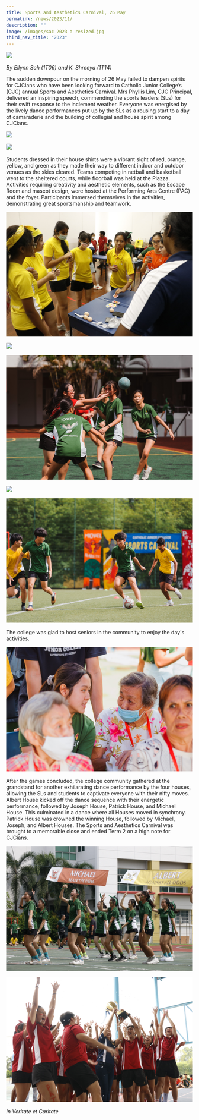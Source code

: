 ```yaml
---
title: Sports and Aesthetics Carnival, 26 May
permalink: /news/2023/11/
description: ""
image: /images/sac 2023 a resized.jpg
third_nav_title: "2023"
---
```

![](/images/sac%202023%20a%20resized.jpg)

*By Ellynn Soh (1T06) and K. Shreeya (1T14)*

The sudden downpour on the morning of 26 May failed to dampen spirits for CJCians who have been looking forward to Catholic Junior College’s (CJC) annual Sports and Aesthetics Carnival. Mrs Phyllis Lim, CJC Principal, delivered an inspiring speech, commending the sports leaders (SLs) for their swift response to the inclement weather. Everyone was energised by the lively dance performances put up by the SLs as a rousing start to a day of camaraderie and the building of collegial and house spirit among CJCians.

![](/images/sac%202023%20p%20resized.jpg)

![](/images/sac%202023%20b%20resized.jpg)

Students dressed in their house shirts were a vibrant sight of red, orange, yellow, and green as they made their way to different indoor and outdoor venues as the skies cleared. Teams competing in netball and basketball went to the sheltered courts, while floorball was held at the Piazza. Activities requiring creativity and aesthetic elements, such as the Escape Room and mascot design, were hosted at the Performing Arts Centre (PAC) and the foyer. Participants immersed themselves in the activities, demonstrating great sportsmanship and teamwork.

![](/images/sac%202023%20d%20website.jpeg)

![](/images/sac%202023%20e%20website.jpg)

![](/images/sac%202023%20f%20website.jpg)

![](/images/sac%202023%20g%20website.jpg)

![](/images/sac%202023%20h%20website.jpg)

The college was glad to host seniors in the community to enjoy the day's activities.

![](/images/sac%202023%20j%20website.jpg)

After the games concluded, the college community gathered at the grandstand for another exhilarating dance performance by the four houses, allowing the SLs and students to captivate everyone with their nifty moves. Albert House kicked off the dance sequence with their energetic performance, followed by Joseph House, Patrick House, and Michael House. This culminated in a dance where all Houses moved in synchrony. Patrick House was crowned the winning House, followed by Michael, Joseph, and Albert Houses. The Sports and Aesthetics Carnival was brought to a memorable close and ended Term 2 on a high note for CJCians.

![](/images/sac%202023%20l%20website.jpeg)

![](/images/sac%202023%20n%20website.jpeg)

_In Veritate et Caritate_